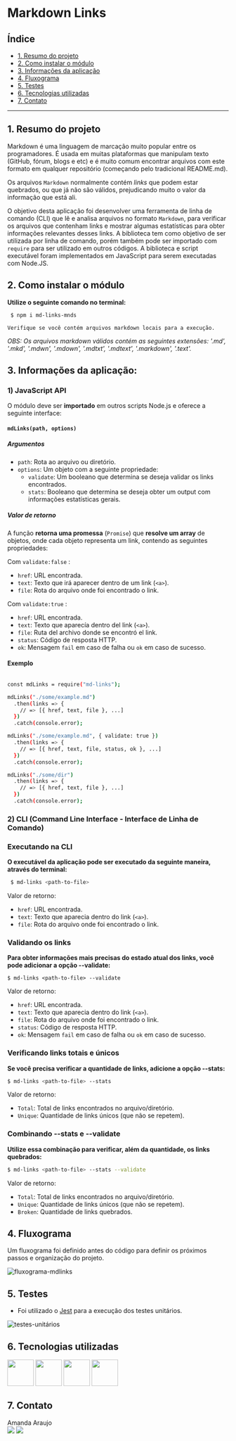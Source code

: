 # Markdown Links

## Índice

* [1. Resumo do projeto](#1-resumo-do-projeto)
* [2. Como instalar o módulo](#2-como-instalar-o-módulo)
* [3. Informações da aplicação](#3-informações-da-aplicação)
* [4. Fluxograma](#4-fluxograma)
* [5. Testes](#5-testes)
* [6. Tecnologias utilizadas](#6-tecnologias-utilizadas)
* [7. Contato](#7-contato)

***

## 1. Resumo do projeto

Markdown é uma linguagem de marcação muito popular entre os programadores. É usada em muitas plataformas que manipulam texto (GitHub, fórum, blogs e etc) e é muito comum encontrar arquivos com este formato em qualquer repositório (começando pelo tradicional README.md).

Os arquivos `Markdown` normalmente contém _links_ que podem estar
quebrados, ou que já não são válidos, prejudicando muito o valor da
informação que está ali.

O objetivo desta aplicação foi desenvolver uma ferramenta de linha de comando (CLI) que lê e analisa arquivos no formato
`Markdown`, para verificar os arquivos que contenham links e mostrar algumas estatísticas para obter informações relevantes desses links. A biblioteca tem como objetivo de ser utilizada por linha de comando, porém também pode ser importado com `require` para ser utilizado em outros códigos. A biblioteca e script executável foram implementados em JavaScript para serem executadas com Node.JS.

## 2. Como instalar o módulo

**Utilize o seguinte comando no terminal:**

```sh
 $ npm i md-links-mnds
```

`Verifique se você contém arquivos markdown locais para a execução.`

*OBS: Os arquivos markdown válidos contém as seguintes extensões: '.md', '.mkd', '.mdwn', '.mdown', '.mdtxt', '.mdtext', '.markdown', '.text'.*

## 3. Informações da aplicação:

### 1) JavaScript API

O módulo deve ser **importado** em outros scripts Node.js e oferece a
seguinte interface:

#### `mdLinks(path, options)`

##### Argumentos

* `path`: Rota ao arquivo ou diretório.
* `options`: Um objeto com a seguinte propriedade:
  - `validate`: Um booleano que determina se deseja validar os links
    encontrados.
  - `stats`: Booleano que determina se deseja obter um output
    com informações estatísticas gerais.

##### Valor de retorno

A função **retorna uma promessa** (`Promise`) que
**resolve um array** de
objetos, onde cada objeto representa um link, contendo as seguintes
propriedades:

Com `validate:false` :

* `href`: URL encontrada.
* `text`: Texto que irá aparecer dentro de um link (`<a>`).
* `file`: Rota do arquivo onde foi encontrado o link.

Com `validate:true` :

* `href`: URL encontrada.
* `text`: Texto que aparecía dentro del link (`<a>`).
* `file`: Ruta del archivo donde se encontró el link.
* `status`: Código de resposta HTTP.
* `ok`: Mensagem `fail` em caso de falha ou `ok` em caso de sucesso.

#### Exemplo

```sh

const mdLinks = require("md-links");

mdLinks("./some/example.md")
  .then(links => {
    // => [{ href, text, file }, ...]
  })
  .catch(console.error);

mdLinks("./some/example.md", { validate: true })
  .then(links => {
    // => [{ href, text, file, status, ok }, ...]
  })
  .catch(console.error);

mdLinks("./some/dir")
  .then(links => {
    // => [{ href, text, file }, ...]
  })
  .catch(console.error);
```

### 2) CLI (Command Line Interface - Interface de Linha de Comando)

### Executando na CLI

**O executável da aplicação pode ser executado da seguinte maneira, através do terminal:**

```sh
 $ md-links <path-to-file>
  ```

Valor de retorno:

* `href`: URL encontrada.
* `text`: Texto que aparecia dentro do link (`<a>`).
* `file`: Rota do arquivo onde foi encontrado o link.

### Validando os links

**Para obter informações mais precisas do estado atual dos links, você pode adicionar a opção --validate:**

```
$ md-links <path-to-file> --validate
```

Valor de retorno:

* `href`: URL encontrada.
* `text`: Texto que aparecia dentro do link (`<a>`).
* `file`: Rota do arquivo onde foi encontrado o link.
* `status`: Código de resposta HTTP.
* `ok`: Mensagem `fail` em caso de falha ou `ok` em caso de sucesso.

### Verificando links totais e únicos

**Se você precisa verificar a quantidade de links, adicione a opção --stats:**

```sh
$ md-links <path-to-file> --stats
```

Valor de retorno:

* `Total`: Total de links encontrados no arquivo/diretório.
* `Unique`: Quantidade de links únicos (que não se repetem).

### Combinando --stats e --validate

**Utilize essa combinação para verificar, além da quantidade, os links quebrados:**

```sh
$ md-links <path-to-file> --stats --validate
```

Valor de retorno:

* `Total`: Total de links encontrados no arquivo/diretório.
* `Unique`: Quantidade de links únicos (que não se repetem).
* `Broken`: Quantidade de links quebrados.

## 4. Fluxograma

Um fluxograma foi definido antes do código para definir os próximos passos e organização do projeto.

![fluxograma-mdlinks](https://github.com/amandascam03/SAP010-md-links/assets/131325234/6d19e980-39a0-4acc-b194-7f01de902e9a)


## 5. Testes

* Foi utilizado o [Jest](https://jestjs.io/)
  para a execução dos testes unitários.

![testes-unitários](https://github.com/amandascam03/SAP010-md-links/assets/131325234/a06d85fe-bd78-4db5-89d0-12bc1d2e637f)

## 6. Tecnologias utilizadas
<div>
<img src="https://cdn.jsdelivr.net/gh/devicons/devicon/icons/javascript/javascript-original.svg" width="60px"/>
<img src="https://cdn.jsdelivr.net/gh/devicons/devicon/icons/nodejs/nodejs-original.svg" width="60px"/>
<img src="https://cdn.jsdelivr.net/gh/devicons/devicon/icons/jest/jest-plain.svg" width="60px"/>
<img src="https://cdn.jsdelivr.net/gh/devicons/devicon/icons/git/git-plain.svg" width="60px"/>
</div>

## 7. Contato

<div>
  Amanda Araujo <br>
<a href = "mailto:amandascam03@gmail.com"><img src="https://img.shields.io/badge/Gmail-D14836?style=for-the-badge&logo=gmail&logoColor=white" target="_blank"></a>
<a href="https://www.linkedin.com/in/amanda-scam03" target="_blank"><img src="https://img.shields.io/badge/-LinkedIn-%230077B5?style=for-the-badge&logo=linkedin&logoColor=white" target="_blank"></a>
</div>
